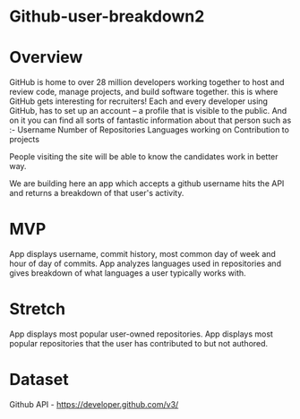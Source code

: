 # Github-user-breakdown2

#  Overview

GitHub is home to over 28 million developers working together to host and review code, manage projects, and build software together.
this is where GitHub gets interesting for recruiters! Each and every developer using GitHub, has to set up an account – a profile that is visible to the public. And on it you can find all sorts of fantastic information about that person such as :-
    Username
    Number of Repositories
    Languages working on
    Contribution to projects

People visiting the site will be able to know the candidates work in better way.
  
We are building here an app which accepts a github username hits the API and returns a breakdown of that user's activity.

#  MVP
App displays username, commit history, most common day of week and hour of day of commits. App analyzes languages used in repositories and gives breakdown of what languages a user typically works with. 

#  Stretch 
App displays most popular user-owned repositories. App displays most popular repositories that the user has contributed to but not authored. 

#  Dataset
Github API - https://developer.github.com/v3/

